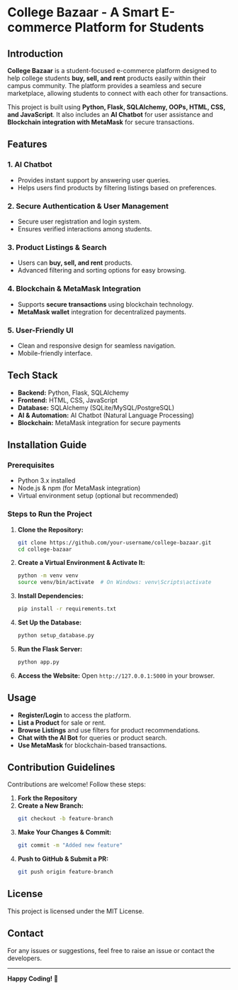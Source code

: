 # College Bazaar - A Smart E-commerce Platform for Students

## Introduction
**College Bazaar** is a student-focused e-commerce platform designed to help college students **buy, sell, and rent** products easily within their campus community. The platform provides a seamless and secure marketplace, allowing students to connect with each other for transactions. 

This project is built using **Python, Flask, SQLAlchemy, OOPs, HTML, CSS, and JavaScript**. It also includes an **AI Chatbot** for user assistance and **Blockchain integration with MetaMask** for secure transactions.

## Features
### 1. **AI Chatbot**
- Provides instant support by answering user queries.
- Helps users find products by filtering listings based on preferences.

### 2. **Secure Authentication & User Management**
- Secure user registration and login system.
- Ensures verified interactions among students.

### 3. **Product Listings & Search**
- Users can **buy, sell, and rent** products.
- Advanced filtering and sorting options for easy browsing.

### 4. **Blockchain & MetaMask Integration**
- Supports **secure transactions** using blockchain technology.
- **MetaMask wallet** integration for decentralized payments.

### 5. **User-Friendly UI**
- Clean and responsive design for seamless navigation.
- Mobile-friendly interface.

## Tech Stack
- **Backend:** Python, Flask, SQLAlchemy
- **Frontend:** HTML, CSS, JavaScript
- **Database:** SQLAlchemy (SQLite/MySQL/PostgreSQL)
- **AI & Automation:** AI Chatbot (Natural Language Processing)
- **Blockchain:** MetaMask integration for secure payments

## Installation Guide
### Prerequisites
- Python 3.x installed
- Node.js & npm (for MetaMask integration)
- Virtual environment setup (optional but recommended)

### Steps to Run the Project
1. **Clone the Repository:**
   ```bash
   git clone https://github.com/your-username/college-bazaar.git
   cd college-bazaar
   ```
2. **Create a Virtual Environment & Activate It:**
   ```bash
   python -m venv venv
   source venv/bin/activate  # On Windows: venv\Scripts\activate
   ```
3. **Install Dependencies:**
   ```bash
   pip install -r requirements.txt
   ```
4. **Set Up the Database:**
   ```bash
   python setup_database.py
   ```
5. **Run the Flask Server:**
   ```bash
   python app.py
   ```
6. **Access the Website:**
   Open `http://127.0.0.1:5000` in your browser.

## Usage
- **Register/Login** to access the platform.
- **List a Product** for sale or rent.
- **Browse Listings** and use filters for product recommendations.
- **Chat with the AI Bot** for queries or product search.
- **Use MetaMask** for blockchain-based transactions.

## Contribution Guidelines
Contributions are welcome! Follow these steps:
1. **Fork the Repository**
2. **Create a New Branch:**
   ```bash
   git checkout -b feature-branch
   ```
3. **Make Your Changes & Commit:**
   ```bash
   git commit -m "Added new feature"
   ```
4. **Push to GitHub & Submit a PR:**
   ```bash
   git push origin feature-branch
   ```

## License
This project is licensed under the MIT License.

## Contact
For any issues or suggestions, feel free to raise an issue or contact the developers.

---
**Happy Coding! 🚀**

